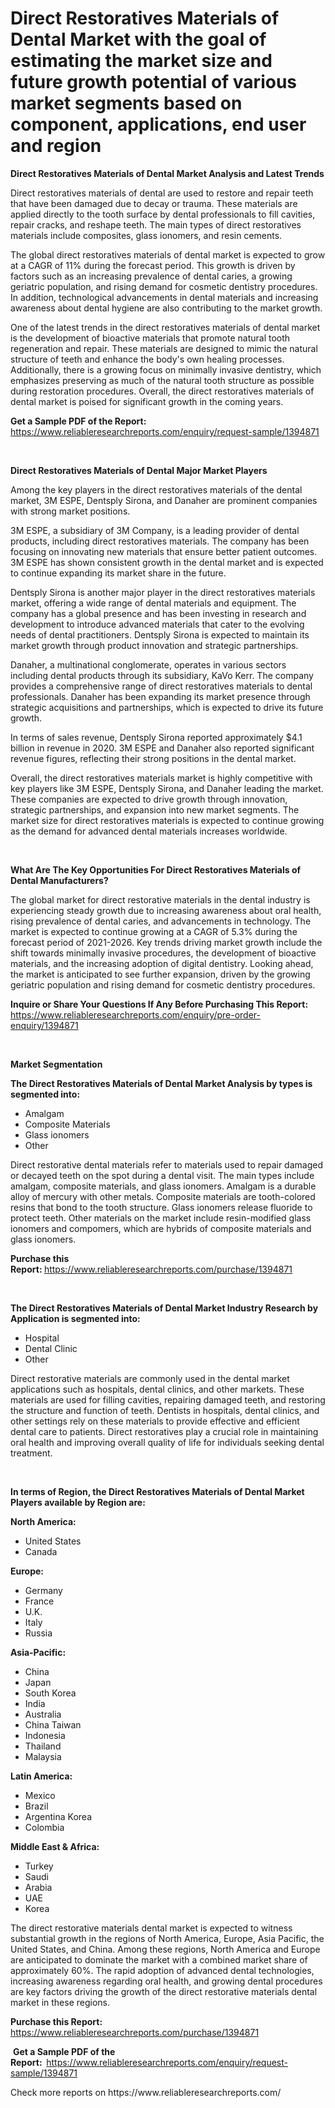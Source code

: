 <p><h1>Direct Restoratives Materials of Dental Market with the goal of estimating the market size and future growth potential of various market segments based on component, applications, end user and region</h1></p><p><strong>Direct Restoratives Materials of Dental Market Analysis and Latest Trends</strong></p>
<p><p>Direct restoratives materials of dental are used to restore and repair teeth that have been damaged due to decay or trauma. These materials are applied directly to the tooth surface by dental professionals to fill cavities, repair cracks, and reshape teeth. The main types of direct restoratives materials include composites, glass ionomers, and resin cements.</p><p>The global direct restoratives materials of dental market is expected to grow at a CAGR of 11% during the forecast period. This growth is driven by factors such as an increasing prevalence of dental caries, a growing geriatric population, and rising demand for cosmetic dentistry procedures. In addition, technological advancements in dental materials and increasing awareness about dental hygiene are also contributing to the market growth.</p><p>One of the latest trends in the direct restoratives materials of dental market is the development of bioactive materials that promote natural tooth regeneration and repair. These materials are designed to mimic the natural structure of teeth and enhance the body's own healing processes. Additionally, there is a growing focus on minimally invasive dentistry, which emphasizes preserving as much of the natural tooth structure as possible during restoration procedures. Overall, the direct restoratives materials of dental market is poised for significant growth in the coming years.</p></p>
<p><strong>Get a Sample PDF of the Report:&nbsp;</strong> <a href="https://www.reliableresearchreports.com/enquiry/request-sample/1394871">https://www.reliableresearchreports.com/enquiry/request-sample/1394871</a></p>
<p>&nbsp;</p>
<p><strong>Direct Restoratives Materials of Dental Major Market Players</strong></p>
<p><p>Among the key players in the direct restoratives materials of the dental market, 3M ESPE, Dentsply Sirona, and Danaher are prominent companies with strong market positions. </p><p>3M ESPE, a subsidiary of 3M Company, is a leading provider of dental products, including direct restoratives materials. The company has been focusing on innovating new materials that ensure better patient outcomes. 3M ESPE has shown consistent growth in the dental market and is expected to continue expanding its market share in the future.</p><p>Dentsply Sirona is another major player in the direct restoratives materials market, offering a wide range of dental materials and equipment. The company has a global presence and has been investing in research and development to introduce advanced materials that cater to the evolving needs of dental practitioners. Dentsply Sirona is expected to maintain its market growth through product innovation and strategic partnerships.</p><p>Danaher, a multinational conglomerate, operates in various sectors including dental products through its subsidiary, KaVo Kerr. The company provides a comprehensive range of direct restoratives materials to dental professionals. Danaher has been expanding its market presence through strategic acquisitions and partnerships, which is expected to drive its future growth.</p><p>In terms of sales revenue, Dentsply Sirona reported approximately $4.1 billion in revenue in 2020. 3M ESPE and Danaher also reported significant revenue figures, reflecting their strong positions in the dental market.</p><p>Overall, the direct restoratives materials market is highly competitive with key players like 3M ESPE, Dentsply Sirona, and Danaher leading the market. These companies are expected to drive growth through innovation, strategic partnerships, and expansion into new market segments. The market size for direct restoratives materials is expected to continue growing as the demand for advanced dental materials increases worldwide.</p></p>
<p>&nbsp;</p>
<p><strong>What Are The Key Opportunities For Direct Restoratives Materials of Dental Manufacturers?</strong></p>
<p><p>The global market for direct restorative materials in the dental industry is experiencing steady growth due to increasing awareness about oral health, rising prevalence of dental caries, and advancements in technology. The market is expected to continue growing at a CAGR of 5.3% during the forecast period of 2021-2026. Key trends driving market growth include the shift towards minimally invasive procedures, the development of bioactive materials, and the increasing adoption of digital dentistry. Looking ahead, the market is anticipated to see further expansion, driven by the growing geriatric population and rising demand for cosmetic dentistry procedures.</p></p>
<p><strong>Inquire or Share Your Questions If Any Before Purchasing This Report:</strong> <a href="https://www.reliableresearchreports.com/enquiry/pre-order-enquiry/1394871">https://www.reliableresearchreports.com/enquiry/pre-order-enquiry/1394871</a></p>
<p>&nbsp;</p>
<p><strong>Market Segmentation</strong></p>
<p><strong>The Direct Restoratives Materials of Dental Market Analysis by types is segmented into:</strong></p>
<p><ul><li>Amalgam</li><li>Composite Materials</li><li>Glass ionomers</li><li>Other</li></ul></p>
<p><p>Direct restorative dental materials refer to materials used to repair damaged or decayed teeth on the spot during a dental visit. The main types include amalgam, composite materials, and glass ionomers. Amalgam is a durable alloy of mercury with other metals. Composite materials are tooth-colored resins that bond to the tooth structure. Glass ionomers release fluoride to protect teeth. Other materials on the market include resin-modified glass ionomers and compomers, which are hybrids of composite materials and glass ionomers.</p></p>
<p><strong>Purchase this Report:&nbsp;</strong><a href="https://www.reliableresearchreports.com/purchase/1394871">https://www.reliableresearchreports.com/purchase/1394871</a></p>
<p>&nbsp;</p>
<p><strong>The Direct Restoratives Materials of Dental Market Industry Research by Application is segmented into:</strong></p>
<p><ul><li>Hospital</li><li>Dental Clinic</li><li>Other</li></ul></p>
<p><p>Direct restorative materials are commonly used in the dental market applications such as hospitals, dental clinics, and other markets. These materials are used for filling cavities, repairing damaged teeth, and restoring the structure and function of teeth. Dentists in hospitals, dental clinics, and other settings rely on these materials to provide effective and efficient dental care to patients. Direct restoratives play a crucial role in maintaining oral health and improving overall quality of life for individuals seeking dental treatment.</p></p>
<p>&nbsp;</p>
<p><strong>In terms of Region, the Direct Restoratives Materials of Dental Market Players available by Region are:</strong></p>
<p>
    <p> <strong> North America: </strong>
        <ul>
            <li>United States</li>
            <li>Canada</li>
        </ul>
        </p> 
    <p> <strong> Europe: </strong>
        <ul>
            <li>Germany</li>
            <li>France</li>
            <li>U.K.</li>
            <li>Italy</li>
            <li>Russia</li>
        </ul>
        </p> 
    <p> <strong> Asia-Pacific: </strong>
        <ul>
            <li>China</li>
            <li>Japan</li>
            <li>South Korea</li>
            <li>India</li>
            <li>Australia</li>
            <li>China Taiwan</li>
            <li>Indonesia</li>
            <li>Thailand</li>
            <li>Malaysia</li>
        </ul>
        </p> 
    <p> <strong> Latin America: </strong>
        <ul>
            <li>Mexico</li>
            <li>Brazil</li>
            <li>Argentina Korea</li>
            <li>Colombia</li>
        </ul>
        </p> 
    <p> <strong> Middle East & Africa: </strong>
        <ul>
            <li>Turkey</li>
            <li>Saudi</li>
            <li>Arabia</li>
            <li>UAE</li>
            <li>Korea</li>
        </ul>
    </p>
    </p>
<p><p>The direct restorative materials dental market is expected to witness substantial growth in the regions of North America, Europe, Asia Pacific, the United States, and China. Among these regions, North America and Europe are anticipated to dominate the market with a combined market share of approximately 60%. The rapid adoption of advanced dental technologies, increasing awareness regarding oral health, and growing dental procedures are key factors driving the growth of the direct restorative materials dental market in these regions.</p></p>
<p><strong>Purchase this Report: </strong><a href="https://www.reliableresearchreports.com/purchase/1394871">https://www.reliableresearchreports.com/purchase/1394871</a></p>
<p>&nbsp;<strong>Get a Sample PDF of the Report:&nbsp;&nbsp;</strong><a href="https://www.reliableresearchreports.com/enquiry/request-sample/1394871">https://www.reliableresearchreports.com/enquiry/request-sample/1394871</a></p>
<p><strong></strong></p>
<p>Check more reports on https://www.reliableresearchreports.com/</p>